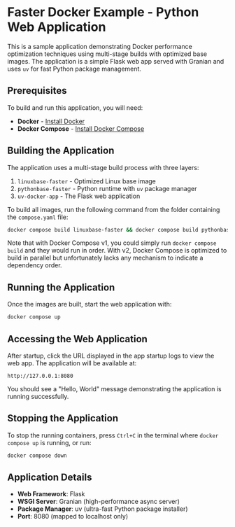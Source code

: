# Faster Docker Example - Python Web Application

This is a sample application demonstrating Docker performance optimization techniques using multi-stage builds with optimized base images. The application is a simple Flask web app served with Granian and uses `uv` for fast Python package management.

## Prerequisites

To build and run this application, you will need:

- **Docker** - [Install Docker](https://docs.docker.com/get-docker/)
- **Docker Compose** - [Install Docker Compose](https://docs.docker.com/compose/install/)

## Building the Application

The application uses a multi-stage build process with three layers:

1. `linuxbase-faster` - Optimized Linux base image
2. `pythonbase-faster` - Python runtime with `uv` package manager
3. `uv-docker-app` - The Flask web application

To build all images, run the following command from the folder containing the `compose.yaml` file:

```bash
docker compose build linuxbase-faster && docker compose build pythonbase-faster && docker compose build uv-docker-app
```

Note that with Docker Compose v1, you could simply run `docker compose build` and they would run in order. With v2, Docker Compose is optimized to build in parallel but unfortunately lacks any mechanism to indicate a dependency order.

## Running the Application

Once the images are built, start the web application with:

```bash
docker compose up
```

## Accessing the Web Application

After startup, click the URL displayed in the app startup logs to view the web app. The application will be available at:

```
http://127.0.0.1:8080
```

You should see a "Hello, World" message demonstrating the application is running successfully.

## Stopping the Application

To stop the running containers, press `Ctrl+C` in the terminal where `docker compose up` is running, or run:

```bash
docker compose down
```

## Application Details

- **Web Framework**: Flask
- **WSGI Server**: Granian (high-performance async server)
- **Package Manager**: uv (ultra-fast Python package installer)
- **Port**: 8080 (mapped to localhost only)
